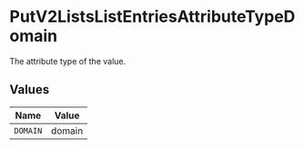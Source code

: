 # PutV2ListsListEntriesAttributeTypeDomain

The attribute type of the value.


## Values

| Name     | Value    |
| -------- | -------- |
| `DOMAIN` | domain   |